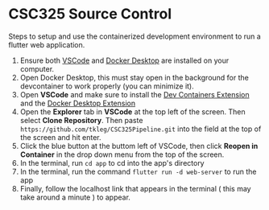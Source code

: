 # CSC325 Source Control
Steps to setup and use the containerized development environment to run a flutter web application.
1. Ensure both [VSCode](https://code.visualstudio.com/download) and [Docker Desktop](https://www.docker.com/products/docker-desktop/) are installed on your computer.
2. Open Docker Desktop, this must stay open in the background for the devcontainer to work properly (you can minimize it).
3. Open **VSCode** and make sure to install the [Dev Containers Extension](https://marketplace.visualstudio.com/items?itemName=ms-vscode-remote.remote-containers) and the [Docker Desktop Extension](https://marketplace.visualstudio.com/items?itemName=ms-azuretools.vscode-docker)
4. Open the **Explorer** tab in **VSCode** at the top left of the screen. Then select **Clone Repository**. Then paste `https://github.com/tkleg/CSC325Pipeline.git` into the field at the top of the screen and hit enter.
5. Click the blue button at the buttom left of VSCode, then click **Reopen in Container** in the drop down menu from the top of the screen.
6. In the terminal, run `cd app` to cd into the app's directory
7. In the terminal, run the command `flutter run -d web-server` to run the app
8. Finally, follow the localhost link that appears in the terminal ( this may take around a minute ) to appear.
